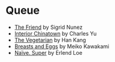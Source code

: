 # Queue

* [The Friend](https://www.goodreads.com/book/show/40164365-the-friend) by Sigrid Nunez
* [Interior Chinatown](https://www.goodreads.com/book/show/44436221-interior-chinatown) by Charles Yu
* [The Vegetarian](https://www.goodreads.com/book/show/25489025-the-vegetarian) by Han Kang
* [Breasts and Eggs](https://www.goodreads.com/book/show/50736031-breasts-and-eggs) by Meiko Kawakami
* [Naïve. Super](https://www.goodreads.com/book/show/604635.Na_ve_Super) by Erlend Loe
